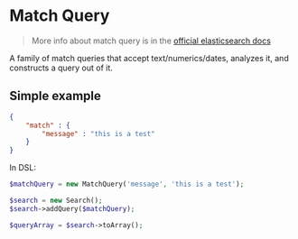 # Match Query

> More info about match query is in the [official elasticsearch docs][1]

A family of match queries that accept text/numerics/dates, analyzes it, and constructs a query out of it.

## Simple example

```JSON
{
    "match" : {
        "message" : "this is a test"
    }
}
```

In DSL:

```php
$matchQuery = new MatchQuery('message', 'this is a test');

$search = new Search();
$search->addQuery($matchQuery);

$queryArray = $search->toArray();
```

[1]: https://www.elastic.co/guide/en/elasticsearch/reference/current/query-dsl-match-query.html